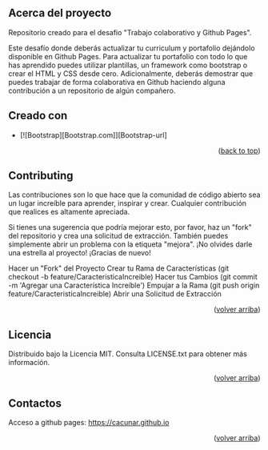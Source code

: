 <a name="readme-top"></a>

## Acerca del proyecto

Repositorio creado para el desafio "Trabajo colaborativo y Github Pages".

Este desafío donde deberás actualizar tu curriculum y portafolio dejándolo disponible en
Github Pages.
Para actualizar tu portafolio con todo lo que has aprendido puedes utilizar plantillas, un
framework como bootstrap o crear el HTML y CSS desde cero.
Adicionalmente, deberás demostrar que puedes trabajar de forma colaborativa en Github
haciendo alguna contribución a un repositorio de algún compañero.

## Creado con 
* [![Bootstrap][Bootstrap.com]][Bootstrap-url]

<p align="right">(<a href="#readme-top">back to top</a>)</p>

## Contributing
Las contribuciones son lo que hace que la comunidad de código abierto sea un lugar increíble para aprender, inspirar y crear. Cualquier contribución que realices es altamente apreciada.

Si tienes una sugerencia que podría mejorar esto, por favor, haz un "fork" del repositorio y crea una solicitud de extracción. También puedes simplemente abrir un problema con la etiqueta "mejora".
¡No olvides darle una estrella al proyecto! ¡Gracias de nuevo!

Hacer un "Fork" del Proyecto
Crear tu Rama de Características (git checkout -b feature/CaracteristicaIncreible)
Hacer tus Cambios (git commit -m 'Agregar una Característica Increíble')
Empujar a la Rama (git push origin feature/CaracteristicaIncreible)
Abrir una Solicitud de Extracción
<p align="right">(<a href="#readme-top">volver arriba</a>)</p>

## Licencia
Distribuido bajo la Licencia MIT. Consulta LICENSE.txt para obtener más información.

<p align="right">(<a href="#readme-top">volver arriba</a>)</p>

## Contactos

Acceso a github pages: https://cacunar.github.io
<p align="right">(<a href="#readme-top">volver arriba</a>)</p>